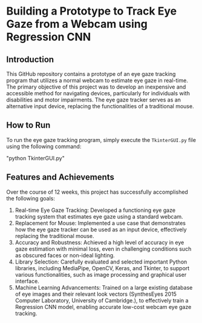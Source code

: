 # Building a Prototype to Track Eye Gaze from a Webcam using Regression CNN

## Introduction

This GitHub repository contains a prototype of an eye gaze tracking program that utilizes a normal webcam to estimate eye gaze in real-time. The primary objective of this project was to develop an inexpensive and accessible method for navigating devices, particularly for individuals with disabilities and motor impairments. The eye gaze tracker serves as an alternative input device, replacing the functionalities of a traditional mouse.

## How to Run

To run the eye gaze tracking program, simply execute the `TkinterGUI.py` file using the following command:

"python TkinterGUI.py"


## Features and Achievements

Over the course of 12 weeks, this project has successfully accomplished the following goals:

1. Real-time Eye Gaze Tracking: Developed a functioning eye gaze tracking system that estimates eye gaze using a standard webcam.
2. Replacement for Mouse: Implemented a use case that demonstrates how the eye gaze tracker can be used as an input device, effectively replacing the traditional mouse.
3. Accuracy and Robustness: Achieved a high level of accuracy in eye gaze estimation with minimal loss, even in challenging conditions such as obscured faces or non-ideal lighting.
4. Library Selection: Carefully evaluated and selected important Python libraries, including MediaPipe, OpenCV, Keras, and Tkinter, to support various functionalities, such as image processing and graphical user interface.
5. Machine Learning Advancements: Trained on a large existing database of eye images and their relevant look vectors (SynthesEyes 2015 Computer Laboratory, University of Cambridge.), to effectively train a Regression CNN model, enabling accurate low-cost webcam eye gaze tracking.
